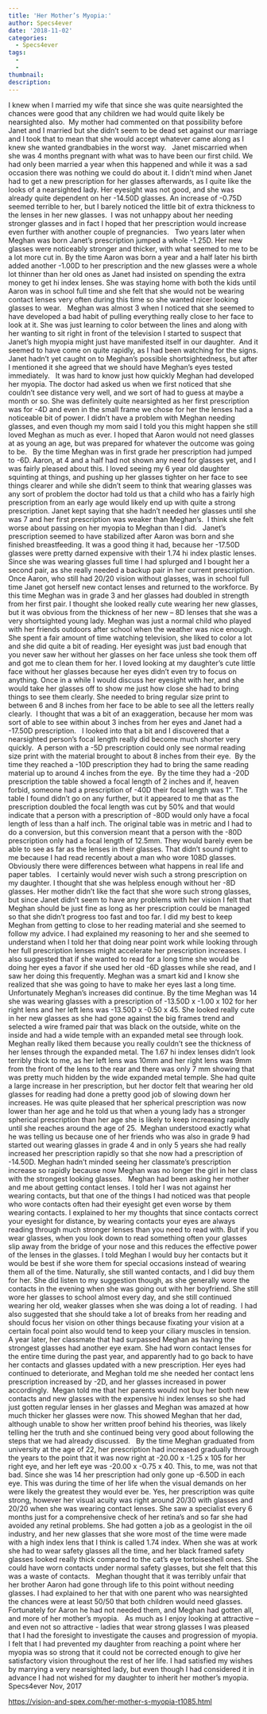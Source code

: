 ```yaml
---
title: 'Her Mother’s Myopia:'
author: Specs4ever
date: '2018-11-02'
categories:
  - Specs4ever
tags:
  - 
  - 
thumbnail: 
description: 
---
```


I knew when I married my wife that since she was quite nearsighted the chances were good that any children we had would quite likely be nearsighted also.  My mother had commented on that possibility before Janet and I married but she didn’t seem to be dead set against our marriage and I took that to mean that she would accept whatever came along as I knew she wanted grandbabies in the worst way.
 
Janet miscarried when she was 4 months pregnant with what was to have been our first child. We had only been married a year when this happened and while it was a sad occasion there was nothing we could do about it. I didn’t mind when Janet had to get a new prescription for her glasses afterwards, as I quite like the looks of a nearsighted lady. Her eyesight was not good, and she was already quite dependent on her -14.50D glasses. An increase of -0.75D seemed terrible to her, but I barely noticed the little bit of extra thickness to the lenses in her new glasses.  I was not unhappy about her needing stronger glasses and in fact I hoped that her prescription would increase even further with another couple of pregnancies.
 
Two years later when Meghan was born Janet’s prescription jumped a whole -1.25D. Her new glasses were noticeably stronger and thicker, with what seemed to me to be a lot more cut in. By the time Aaron was born a year and a half later his birth added another -1.00D to her prescription and the new glasses were a whole lot thinner than her old ones as Janet had insisted on spending the extra money to get hi index lenses. She was staying home with both the kids until Aaron was in school full time and she felt that she would not be wearing contact lenses very often during this time so she wanted nicer looking glasses to wear.
 
Meghan was almost 3 when I noticed that she seemed to have developed a bad habit of pulling everything really close to her face to look at it. She was just learning to color between the lines and along with her wanting to sit right in front of the television I started to suspect that Janet’s high myopia might just have manifested itself in our daughter.  And it seemed to have come on quite rapidly, as I had been watching for the signs. Janet hadn’t yet caught on to Meghan’s possible shortsightedness, but after I mentioned it she agreed that we should have Meghan’s eyes tested immediately.
 
It was hard to know just how quickly Meghan had developed her myopia. The doctor had asked us when we first noticed that she couldn’t see distance very well, and we sort of had to guess at maybe a month or so. She was definitely quite nearsighted as her first prescription was for -4D and even in the small frame we chose for her the lenses had a noticeable bit of power. I didn’t have a problem with Meghan needing glasses, and even though my mom said I told you this might happen she still loved Meghan as much as ever. I hoped that Aaron would not need glasses at as young an age, but was prepared for whatever the outcome was going to be.
 
By the time Meghan was in first grade her prescription had jumped to -6D. Aaron, at 4 and a half had not shown any need for glasses yet, and I was fairly pleased about this. I loved seeing my 6 year old daughter squinting at things, and pushing up her glasses tighter on her face to see things clearer and while she didn’t seem to think that wearing glasses was any sort of problem the doctor had told us that a child who has a fairly high prescription from an early age would likely end up with quite a strong prescription. Janet kept saying that she hadn’t needed her glasses until she was 7 and her first prescription was weaker than Meghan’s.  I think she felt worse about passing on her myopia to Meghan than I did.
 
Janet’s prescription seemed to have stabilized after Aaron was born and she finished breastfeeding. It was a good thing it had, because her -17.50D glasses were pretty darned expensive with their 1.74 hi index plastic lenses. Since she was wearing glasses full time I had splurged and I bought her a second pair, as she really needed a backup pair in her current prescription.
 
Once Aaron, who still had 20/20 vision without glasses, was in school full time Janet got herself new contact lenses and returned to the workforce. By this time Meghan was in grade 3 and her glasses had doubled in strength from her first pair. I thought she looked really cute wearing her new glasses, but it was obvious from the thickness of her new – 8D lenses that she was a very shortsighted young lady. Meghan was just a normal child who played with her friends outdoors after school when the weather was nice enough. She spent a fair amount of time watching television, she liked to color a lot and she did quite a bit of reading. Her eyesight was just bad enough that you never saw her without her glasses on her face unless she took them off and got me to clean them for her. I loved looking at my daughter’s cute little face without her glasses because her eyes didn’t even try to focus on anything. Once in a while I would discuss her eyesight with her, and she would take her glasses off to show me just how close she had to bring things to see them clearly. She needed to bring regular size print to between 6 and 8 inches from her face to be able to see all the letters really clearly.  I thought that was a bit of an exaggeration, because her mom was sort of able to see within about 3 inches from her eyes and Janet had a -17.50D prescription.
 
I looked into that a bit and I discovered that a nearsighted person’s focal length really did become much shorter very quickly.  A person with a -5D prescription could only see normal reading size print with the material brought to about 8 inches from their eye.  By the time they reached a -10D prescription they had to bring the same reading material up to around 4 inches from the eye.  By the time they had a -20D prescription the table showed a focal length of 2 inches and if, heaven forbid, someone had a prescription of -40D their focal length was 1”. The table I found didn’t go on any further, but it appeared to me that as the prescription doubled the focal length was cut by 50% and that would indicate that a person with a prescription of -80D would only have a focal length of less than a half inch. The original table was in metric and I had to do a conversion, but this conversion meant that a person with the -80D prescription only had a focal length of 12.5mm. They would barely even be able to see as far as the lenses in their glasses. That didn’t sound right to me because I had read recently about a man who wore 108D glasses. Obviously there were differences between what happens in real life and paper tables.
 
I certainly would never wish such a strong prescription on my daughter. I thought that she was helpless enough without her -8D glasses. Her mother didn’t like the fact that she wore such strong glasses, but since Janet didn’t seem to have any problems with her vision I felt that Meghan should be just fine as long as her prescription could be managed so that she didn’t progress too fast and too far. I did my best to keep Meghan from getting to close to her reading material and she seemed to follow my advice. I had explained my reasoning to her and she seemed to understand when I told her that doing near point work while looking through her full prescription lenses might accelerate her prescription increases. I also suggested that if she wanted to read for a long time she would be doing her eyes a favor if she used her old -6D glasses while she read, and I saw her doing this frequently. Meghan was a smart kid and I know she realized that she was going to have to make her eyes last a long time.
 
Unfortunately Meghan’s increases did continue. By the time Meghan was 14 she was wearing glasses with a prescription of -13.50D x -1.00 x 102 for her right lens and her left lens was -13.50D x -0.50 x 45. She looked really cute in her new glasses as she had gone against the big frames trend and selected a wire framed pair that was black on the outside, white on the inside and had a wide temple with an expanded metal see through look. Meghan really liked them because you really couldn’t see the thickness of her lenses through the expanded metal. The 1.67 hi index lenses didn’t look terribly thick to me, as her left lens was 10mm and her right lens was 9mm from the front of the lens to the rear and there was only 7 mm showing that was pretty much hidden by the wide expanded metal temple. She had quite a large increase in her prescription, but her doctor felt that wearing her old glasses for reading had done a pretty good job of slowing down her increases. He was quite pleased that her spherical prescription was now lower than her age and he told us that when a young lady has a stronger spherical prescription than her age she is likely to keep increasing rapidly until she reaches around the age of 25.  Meghan understood exactly what he was telling us because one of her friends who was also in grade 9 had started out wearing glasses in grade 4 and in only 5 years she had really increased her prescription rapidly so that she now had a prescription of -14.50D. Meghan hadn’t minded seeing her classmate’s prescription increase so rapidly because now Meghan was no longer the girl in her class with the strongest looking glasses.
 
Meghan had been asking her mother and me about getting contact lenses. I told her I was not against her wearing contacts, but that one of the things I had noticed was that people who wore contacts often had their eyesight get even worse by them wearing contacts. I explained to her my thoughts that since contacts correct your eyesight for distance, by wearing contacts your eyes are always reading through much stronger lenses than you need to read with. But if you wear glasses, when you look down to read something often your glasses slip away from the bridge of your nose and this reduces the effective power of the lenses in the glasses. I told Meghan I would buy her contacts but it would be best if she wore them for special occasions instead of wearing them all of the time. Naturally, she still wanted contacts, and I did buy them for her. She did listen to my suggestion though, as she generally wore the contacts in the evening when she was going out with her boyfriend. She still wore her glasses to school almost every day, and she still continued wearing her old, weaker glasses when she was doing a lot of reading.  I had also suggested that she should take a lot of breaks from her reading and should focus her vision on other things because fixating your vision at a certain focal point also would tend to keep your ciliary muscles in tension. 
 
A year later, her classmate that had surpassed Meghan as having the strongest glasses had another eye exam. She had worn contact lenses for the entire time during the past year, and apparently had to go back to have her contacts and glasses updated with a new prescription. Her eyes had continued to deteriorate, and Meghan told me she needed her contact lens prescription increased by -2D, and her glasses increased in power accordingly.  Megan told me that her parents would not buy her both new contacts and new glasses with the expensive hi index lenses so she had just gotten regular lenses in her glasses and Meghan was amazed at how much thicker her glasses were now. This showed Meghan that her dad, although unable to show her written proof behind his theories, was likely telling her the truth and she continued being very good about following the steps that we had already discussed.
 
By the time Meghan graduated from university at the age of 22, her prescription had increased gradually through the years to the point that it was now right at -20.00 x -1.25 x 105 for her right eye, and her left eye was -20.00 x -0.75 x 40. This, to me, was not that bad. Since she was 14 her prescription had only gone up -6.50D in each eye. This was during the time of her life when the visual demands on her were likely the greatest they would ever be. Yes, her prescription was quite strong, however her visual acuity was right around 20/30 with glasses and 20/20 when she was wearing contact lenses. She saw a specialist every 6 months just for a comprehensive check of her retina’s and so far she had avoided any retinal problems. She had gotten a job as a geologist in the oil industry, and her new glasses that she wore most of the time were made with a high index lens that I think is called 1.74 index. When she was at work she had to wear safety glasses all the time, and her black framed safety glasses looked really thick compared to the cat’s eye tortoiseshell ones. She could have worn contacts under normal safety glasses, but she felt that this was a waste of contacts.
 
Meghan thought that it was terribly unfair that her brother Aaron had gone through life to this point without needing glasses. I had explained to her that with one parent who was nearsighted the chances were at least 50/50 that both children would need glasses. Fortunately for Aaron he had not needed them, and Meghan had gotten all, and more of her mother’s myopia.
 
As much as I enjoy looking at attractive – and even not so attractive - ladies that wear strong glasses I was pleased that I had the foresight to investigate the causes and progression of myopia. I felt that I had prevented my daughter from reaching a point where her myopia was so strong that it could not be corrected enough to give her satisfactory vision throughout the rest of her life. I had satisfied my wishes by marrying a very nearsighted lady, but even though I had considered it in advance I had not wished for my daughter to inherit her mother’s myopia.
 
Specs4ever
Nov, 2017
 

https://vision-and-spex.com/her-mother-s-myopia-t1085.html
